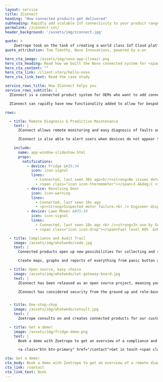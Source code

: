 ```yaml
---
layout: service
title: ZConnect
heading: "How connected products get delivered"
subheading: Rapidly add scalable IoT connectivity to your product range, integrate with other systems, and gain business value with ZConnect
permalink: /zconnect-iot/
header_background: '/assets/img/zconnect.jpg'

quote: >
    Zoetrope took on the task of creating a world class IoT Cloud platform and mobile application that was easily scalable to serve millions of customers for Novo.
quote_attribution: Tom Timothy, Novo Innovations, powered by e.on

hero_cta_image: /assets/img/novo-app-climair.png
hero_cta_heading: Read how we built the Novo connected system for <span class="zoeicons-eon large-icon"></span>
hero_cta_content: ""
hero_cta_link: /client-story/hello-novo
hero_cta_link_text: Read the case study

service_rows_title: How ZConnect helps you
service_rows_subtitle: |
  ZConnect is a connected product system for OEMs who want to add connectivity to existing products, or for companies looking to create new connected products. This applies across almost all industries from white goods, through to factory tooling, to agricultural equipment.

  ZConnect can rapidly have new functionality added to allow for bespoke data display, integration with other platforms, or support for new connected products.

rows:

  - title: Remote Diagnosis & Predictive Maintenance
    text: |
      ZConnect allows remote monitoring and easy diagnosis of faults on remote systems, getting data from any sensors which may be on the product.

      ZConnect is also able to alert users when devices do not appear to be operating normally in order to allow proactive servicing.

    include:
      name: app-window-slideshow.html
      props:
        notifications:
          - device: Fridge &#35;34
            icon: icon-signal
            lines:
              - Connected, last seen 30s ago<br/><strong>No issues detected</strong>
              - <span class="icon icon-thermometer"></span>3.4&deg;C <span class="icon icon-flash"></span> 300W
          - device: Revolving Door
            icon: icon-warning
            lines:
              - Connected, last seen 10s ago
              - <p><strong>Suspected motor failure.<br /> Engineer dispatched 30 minutes ago.</strong>
          - device: Lawn Mower &#35;10
            icon: icon-signal
            lines:
              - Connected, last seen 10s ago <br /><strong>In use by Gerry Smith</strong>
              - <span class="icon icon-drop"></span>Fuel level 80%  &nbsp;&nbsp;<span class="icon icon-map"></span><i> See location</i>

  - title: Compliance and Audit Trail
    image: /assets/img/whatwedo/code.jpg
    text: |
      Connected products open up new possibilities for collecting and storing data about the operation of equipment and movement of goods.

      Create maps, graphs and reports of everything from panic button activations to application of weed killer!

  - title: Open source, easy choice
    image: /assets/img/whatwedo/iot-gateway-board.jpg
    text: |
      ZConnect has been released as an open source project, meaning you can be safe in the knowledge that you're organisation will never be dependent on a third party vendor for licencing of your connected product platform.

      ZConnect has considered security from the ground up and role-based permissions come as standard. Create groups and organisations to only give access to the data which is required for a particular party.


  - title: One-stop-shop
    image: /assets/img/whatwedo/consult.jpg
    text: |
      Zoetrope consults on and creates connected products for our customers - helping right from high level concept planning and business cases, designing and implementing the ZConnect system, understanding product lifecycles and helping you setup manufacturing processes for smart products.

  - title: Get a demo!
    image: /assets/img/fridge-demo.png
    text: |
      Book a demo with Zoetrope to get an overview of a compliance and remote diagnostics use-case in the ZConnect chilly demo!

      <a class="btn btn-primary" href="/contact">Get in touch <span class="icon icon-chevron-small-right"></span></a>

cta: Get a demo!
cta_body: Book a demo with Zoetrope to get an overview of a remote diagnostics, predictive maintenance and compliance use-cases in the ZConnect chilly demo!
cta_link: /contact
cta_link_text: Book
---
```

